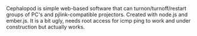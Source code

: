 Cephalopod is simple web-based software that can turnon/turnoff/restart groups of PC's and pjlink-compatible projectors. 
Created with node.js and ember.js.
It is a bit ugly, needs root access for icmp ping to work and under construction but actually works.
